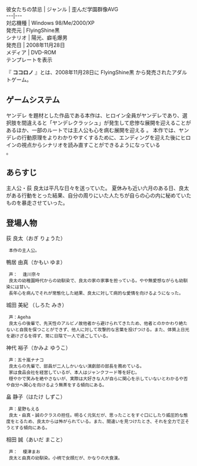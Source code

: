 彼女たちの禁忌  |  ジャンル  |  歪んだ学園群像AVG   
---|---  
対応機種  |  Windows 98/Me/2000/XP   
発売元  |  FlyingShine黒   
シナリオ  |  陽光、癖毛爆男   
発売日  |  2008年11月28日   
メディア  |  DVD-ROM   
テンプレートを表示  
  
『 **ココロノ** 』とは、2008年11月28日に  FlyingShine黒  から発売されたアダルトゲーム。

##  ゲームシステム  

ヤンデレ
を題材とした作品である本作は、ヒロイン全員がヤンデレであり、選択肢を間違えると「ヤンデレクラッシュ」が発生して悲惨な展開を迎えることがあるほか、一部のルートでは主人公も心を病む展開を迎える
  。
本作では、ヤンデレの行動原理をよりわかりやすくするために、エンディングを迎えた後にヒロインの視点からシナリオを読み直すことができるようになっている  
。

##  あらすじ  

主人公・荻 良太は平凡な日々を送っていた。
夏休みも近い六月のある日、良太がある行動をとった結果、自分の周りにいた人たちが自らの心の内に秘めていたものを暴走させていった。

##  登場人物  

荻 良太（おぎ りょうた）

     本作の主人公。 
鴨居 由真（かもい ゆま）

     声：  逢川奈々 
     良太の幼稚園時代からの幼馴染で、良太の家の家事を担っている。やや無愛想ながらも幼馴染には甘い。 
     長年心を病んでそれが常態化した結果、良太に対して病的な愛情を向けるようになった。 
城田 美紀 （しろた みき）

     声：Ageha 
     良太らの後輩で、先天性のアルビノ故他者から避けられてきたため、他者とのかかわり絶たないと自我を保つことができず、他人に対して攻撃的な言葉を投げつける。また、体質上日光を避けざるを得ず、常に日陰で一人で過ごしている。 
神代 裕子（かみよ ゆうこ）

     声：五十嵐ナナコ 
     良太らの先輩で、部員が二人しかいない演劇部の部長を務めている。 
     家は食品会社を経営しているが、本人はジャンクフード等を好む。 
     穏やかで笑みを絶やさないが、実際は大好きな人が自らに関心を示していないとわかるや否や自分へ関心を向けるよう無茶をする傾向にある。 
畠 静子（はたけ しずこ）

     声：星野もえる 
     良太・由真・誠のクラスの担任。明るく元気だが、思ったことをすぐ口にしたり威圧的な態度をとるため、良太からは怖がられている。また、間違いを見つけたとき、それを全力で正そうとする傾向にある。 
相田 誠（あいだ まこと）

     声：  榎津まお 
     良太と由真の幼馴染。小柄で女顔だが、かなりの大食漢。 

